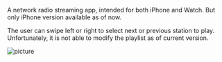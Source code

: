 A network radio streaming app, intended for both iPhone and Watch. But only iPhone version
available as of now.

The user can swipe left or right to select next or previous station to play.
Unfortunately, it is not able to modify the playlist as of current version.

![picture](http://www.choonsiong.com/public/pic/myradio.png)

